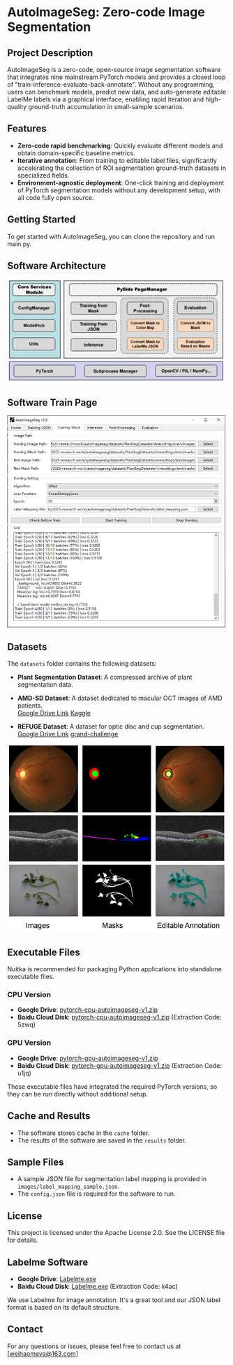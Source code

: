 # AutoImageSeg: Zero-code Image Segmentation

## Project Description
AutoImageSeg is a zero-code, open-source image segmentation software that integrates nine mainstream PyTorch models and provides a closed loop of "train-inference-evaluate-back-annotate". Without any programming, users can benchmark models, predict new data, and auto-generate editable LabelMe labels via a graphical interface, enabling rapid iteration and high-quality ground-truth accumulation in small-sample scenarios.


## Features
- **Zero-code rapid benchmarking**: Quickly evaluate different models and obtain domain-specific baseline metrics.
- **Iterative annotation**: From training to editable label files, significantly accelerating the collection of ROI segmentation ground-truth datasets in specialized fields.
- **Environment-agnostic deployment**: One-click training and deployment of PyTorch segmentation models without any development setup, with all code fully open source.

## Getting Started
To get started with AutoImageSeg, you can clone the repository and run main.py.


## Software Architecture

<img src="images/software_architecture.PNG" width="500">

## Software Train Page

<img src="images/train.PNG" width="500">



## Datasets
The `datasets` folder contains the following datasets:

- **Plant Segmentation Dataset**: A compressed archive of plant segmentation data.  

- **AMD-SD Dataset**: A dataset dedicated to macular OCT images of AMD patients.  
  [Google Drive Link](https://drive.google.com/file/d/10eE6IyV7AWFlvsU6RCioT3yEoakhuI4u/view?usp=sharing)
   [Kaggle](https://www.kaggle.com/datasets/gaoweihao/amd-sd)
   
- **REFUGE Dataset**: A dataset for optic disc and cup segmentation.  
  [Google Drive Link](https://drive.google.com/file/d/1vKsc7jah7bBFb0Eqi-luJUIu3fSEjE-j/view?usp=sharing)
  [grand-challenge](https://refuge.grand-challenge.org/)

![Images](images/samples.PNG)


## Executable Files

Nuitka is recommended for packaging Python applications into standalone executable files.

### CPU Version

- **Google Drive**: [pytorch-cpu-autoimageseg-v1.zip](https://drive.google.com/file/d/1KmSBrP5MwUPEJE4tAe3rZagi7YcCPs5O/view?usp=sharing)
- **Baidu Cloud Disk**: [pytorch-cpu-autoimageseg-v1.zip](https://pan.baidu.com/s/16bVB5pPOu2E-zx-Q_ERAUQ) (Extraction Code: 5zwq)

### GPU Version

- **Google Drive**: [pytorch-gpu-autoimageseg-v1.zip](https://drive.google.com/file/d/1be8jiUEMyk7Ngh6sF1qo67Fu12VHiQHq/view?usp=sharing)
- **Baidu Cloud Disk**: [pytorch-gpu-autoimageseg-v1.zip](https://pan.baidu.com/s/1i87dSXBIZADjNq0D4W9sAQ) (Extraction Code: u1jq)


These executable files have integrated the required PyTorch versions, so they can be run directly without additional setup.



## Cache and Results

- The software stores cache in the `cache` folder.
- The results of the software are saved in the `results` folder.

## Sample Files

- A sample JSON file for segmentation label mapping is provided in `images/label_mapping_sample.json`.
- The `config.json` file is required for the software to run.



## License
This project is licensed under the Apache License 2.0. See the LICENSE file for details.


## Labelme Software

- **Google Drive**: [Labelme.exe](https://drive.google.com/file/d/1m_vfL2u4ooFcc6MuEK2ao-cSQmr-Vbw_/view?usp=sharing)
- **Baidu Cloud Disk**: [Labelme.exe](https://pan.baidu.com/s/1-izl2Mj3Y2yHCR-8omoszw) (Extraction Code: k4ac)

We use Labelme for image annotation. It's a great tool and our JSON label format is based on its default structure.



## Contact
For any questions or issues, please feel free to contact us at [weihaomeva@163.com]
